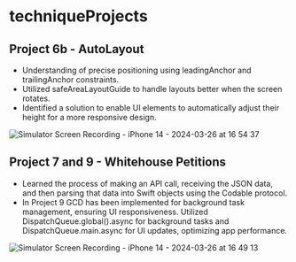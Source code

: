 # techniqueProjects


## Project 6b - AutoLayout

* Understanding of precise positioning using leadingAnchor and trailingAnchor constraints.
* Utilized safeAreaLayoutGuide to handle layouts better when the screen rotates.
* Identified a solution to enable UI elements to automatically adjust their height for a more responsive design.


![Simulator Screen Recording - iPhone 14 - 2024-03-26 at 16 54 37](https://github.com/isTheo/techniqueProjects/assets/149708189/9cdfbcc3-da24-4b56-a66d-371a09aa0f06)  




## Project 7 and 9 - Whitehouse Petitions

* Learned the process of making an API call, receiving the JSON data, and then parsing that data into Swift objects using the Codable protocol.
* In Project 9 GCD has been implemented for background task management, ensuring UI responsiveness. Utilized DispatchQueue.global().async for background tasks and DispatchQueue.main.async for UI updates, optimizing app performance.

![Simulator Screen Recording - iPhone 14 - 2024-03-26 at 16 49 13](https://github.com/isTheo/techniqueProjects/assets/149708189/3101cb02-03d4-413e-b616-e75877f63e2c)
